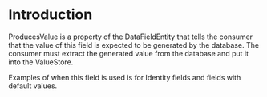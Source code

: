 # Introduction #

ProducesValue is a property of the DataFieldEntity that tells the consumer that the value of this field is expected to be generated by the database.
The consumer must extract the generated value from the database and put it into the ValueStore.

Examples of when this field is used is for Identity fields and fields with default values.